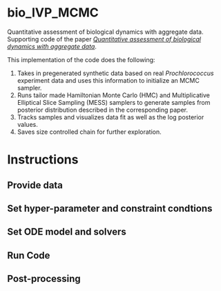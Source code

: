 # bio_IVP_MCMC
Quantitative assessment of biological dynamics with aggregate data. Supporting code of the paper [*Quantitative assessment of biological dynamics with aggregate data*](https://arxiv.org/abs/2504.02581).

This implementation of the code does the following:

1. Takes in pregenerated synthetic data based on real *Prochlorococcus* experiment data and uses this information to initialize an MCMC sampler.
2. Runs tailor made Hamiltonian Monte Carlo (HMC) and Multiplicative Elliptical Slice Sampling (MESS) samplers to generate samples from posterior distribution described in the corresponding paper.
3. Tracks samples and visualizes data fit as well as the log posterior values.
4. Saves size controlled chain for further exploration.

# Instructions


## Provide data 

## Set hyper-parameter and constraint condtions

## Set ODE model and solvers

## Run Code

## Post-processing